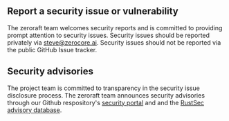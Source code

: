 ## Report a security issue or vulnerability

The zeroraft team welcomes security reports and is committed to
providing prompt attention to security issues. Security issues should be
reported privately via [steve@zerocore.ai][support-email]. Security issues should
not be reported via the public GitHub Issue tracker.

## Security advisories

The project team is committed to transparency in the security issue disclosure
process. The zeroraft team announces security advisories through our
Github respository's [security portal][sec-advisories] and and the
[RustSec advisory database][rustsec-db].

[rustsec-db]: https://github.com/RustSec/advisory-db
[sec-advisories]: https://github.com/zerocore-ai/zeroraft/security/advisories
[support-email]: mailto:steve@zerocore.ai
